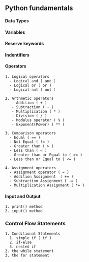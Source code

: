 ## Python fundamentals
  #### Data Types

  #### Variables

  #### Reserve keywords

  #### Indentifiers

  #### Operators

    1. Logical operators
      - Logical and ( and )
      - Logical or ( or )
      - Logical not ( not )

    2. Arthmetic operators 
       - Addition ( + )
       - Subtraction ( - )
       - Multiplication ( * )
       - Division ( / )
       - Modulus operator ( % )
       - Exponent(Power) ( ** )

    3. Comparison operators
      - Equal ( == )
      - Not Equal ( != )
      - Greater than ( > )
      - Less than ( < )
      - Greater than or Equal to ( >= )
      - Less then or Equal to ( <= )

    4. Assignment operators 
      - Assignment operator ( = )
      - Addition Assignment  ( += )
      - Subtraction Assignment ( -= ) 
      - Multiplication Assignment ( *= )



    

     




  #### Input and Output 
    1. print() method
    2. input() method 

  ### Control Flow Statements 
    1. Conditional Statements 
      1. simple if ( if )
      2. if-else 
      3. nested if 
    2. the while statement 
    3. the for statement

      







  
